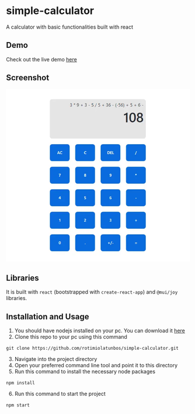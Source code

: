 # simple-calculator
A calculator with basic functionalities built with react

## Demo
Check out the live demo [here](http://simple-calculator-rosy.vercel.app/)

## Screenshot
![simple-calculator screenshot](/screenshot/image.webp)

## Libraries
It is built with `react` (bootstrapped with `create-react-app`) and `@mui/joy` libraries. 

## Installation and Usage
1. You should have nodejs installed on your pc. You can download it [here](https://nodejs.org/en/download/)
2. Clone this repo to your pc using this command
```git
git clone https://github.com/rotimiolatunbos/simple-calculator.git
```
3. Navigate into the project directory
4. Open your preferred command line tool and point it to this directory
5. Run this command to install the necessary node packages 
```node
npm install
```
6. Run this command to start the project
```node 
npm start
```


